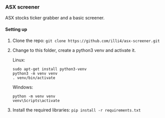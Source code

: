 ### ASX screener

ASX stocks ticker grabber and a basic screener. 

#### Setting up

1. Clone the repo: `git clone https://github.com/illi4/asx-screener.git`
2. Change to this folder, create a python3 venv and activate it. 
    
    Linux: 
    ```
    sudo apt-get install python3-venv
    python3 -m venv venv
    . venv/bin/activate
    ```
    Windows: 
    ```
    python -m venv venv
    venv\Scripts\activate
    ```
   
3. Install the required libraries: `pip install -r requirements.txt`